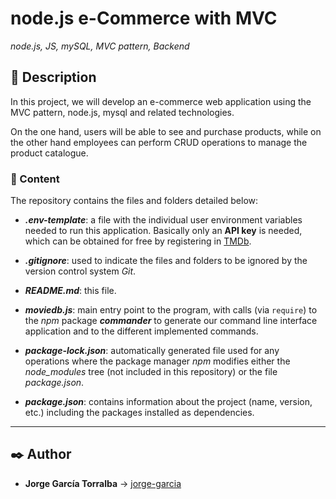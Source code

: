 # node.js e-Commerce with MVC

_node.js, JS, mySQL, MVC pattern, Backend_

## 📔 Description

In this project, we will develop an e-commerce web application using the MVC pattern, node.js, mysql and related technologies.

On the one hand, users will be able to see and purchase products, while on the other hand employees can perform CRUD operations to manage the product catalogue.

### 📂 Content

The repository contains the files and folders detailed below:

- **_.env-template_**: a file with the individual user environment variables needed to run this application. Basically only an **API key** is needed, which can be obtained for free by registering in [TMDb](https://www.themoviedb.org).

- **_.gitignore_**: used to indicate the files and folders to be ignored by the version control system _Git_.

- **_README.md_**: this file.

- **_moviedb.js_**: main entry point to the program, with calls (via `require`) to the _npm_ package **_commander_** to generate our command line interface application and to the different implemented commands.

- **_package-lock.json_**: automatically generated file used for any operations where the package manager _npm_ modifies either the _node_modules_ tree (not included in this repository) or the file _package.json_.

- **_package.json_**: contains information about the project (name, version, etc.) including the packages installed as dependencies.

---

## ✒️ Author

- **Jorge García Torralba** &#8594; [jorge-garcia](https://code.assemblerschool.com/jorge-garcia/)
